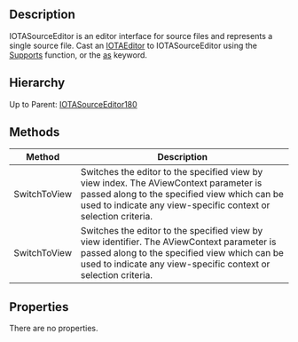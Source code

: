 ## Description
IOTASourceEditor is an editor interface for source files and represents a single source file. Cast an [IOTAEditor](IOTAEditor) to IOTASourceEditor using the [Supports](http://docwiki.embarcadero.com/Libraries/en/System.SysUtils.Supports) function, or the [as](http://docwiki.embarcadero.com/RADStudio/en/Class_References#The_as_Operator) keyword.


## Hierarchy
Up to Parent: [IOTASourceEditor180](IOTASourceEditor180)

## Methods
| Method | Description |
| ------------- | ------------- |
| SwitchToView | Switches the editor to the specified view by view index. The AViewContext parameter is passed along to the specified view which can be used to indicate any view-specific context or selection criteria. |
| SwitchToView | Switches the editor to the specified view by view identifier. The AViewContext parameter is passed along to the specified view which can be used to indicate any view-specific context or selection criteria. |

## Properties
There are no properties.